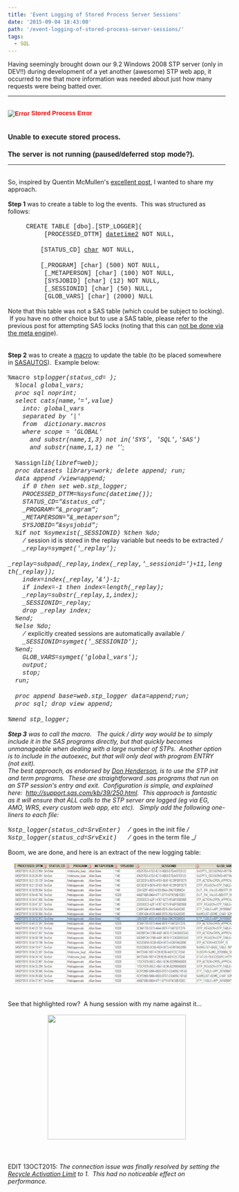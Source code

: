 ```yaml
---
title: 'Event Logging of Stored Process Server Sessions'
date: '2015-09-04 18:43:00'
path: '/event-logging-of-stored-process-server-sessions/'
tags:
  - SQL
---
```


Having seemingly brought down our 9.2 Windows 2008 STP server (only in DEV!!) during development of a yet another (awesome) STP web app, it occurred to me that more information was needed about just how many requests were being batted over.<br /><hr /><br /><div style="color: red; font-family: 'trebuchet ms', arial, 'arial unicode ms', sans-serif; font-weight: bold;"><img align="absmiddle" alt="Error" border="0" src="http://dev-sasmidtier.partnershipassurance.int:8080/SASTheme_Partnership_Green/themes/Partnership_Green/images/MessageError24.gif" height="24" title="Error" width="24" />&nbsp;Stored Process Error</div><div style="font-family: 'trebuchet ms', arial, 'arial unicode ms', sans-serif; font-size: small;"><img alt="" src="http://dev-sasmidtier.partnershipassurance.int:8080/SASTheme_Partnership_Green/themes/Partnership_Green/images/spacer.gif" height="10" title="" /><br /><h2 style="font-size: medium;">Unable to execute stored process.</h2><h2 style="font-size: medium;">The server is not running (paused/deferred stop mode?).</h2></div><hr /><br />So, inspired by Quentin McMullen's <a href="http://bi-notes.com/2014/02/sas_stored_process_log/">excellent post</a>, I wanted to share my approach. <br /><br /><b>Step 1</b> was to create a table to log the events. &nbsp;This was structured as follows:<br /><br /><span style="font-family: Courier New, Courier, monospace;">&nbsp; &nbsp; &nbsp;CREATE TABLE [dbo].[STP_LOGGER](</span><br /><span style="font-family: Courier New, Courier, monospace;">&nbsp; &nbsp; &nbsp; &nbsp; &nbsp; [PROCESSED_DTTM] [datetime2](3) NOT NULL,</span><br /><span style="font-family: Courier New, Courier, monospace;"><span style="white-space: pre;"> </span>&nbsp; &nbsp; &nbsp; &nbsp; &nbsp;[STATUS_CD] [char](8) NOT NULL,</span><br /><span style="font-family: Courier New, Courier, monospace;"><span style="white-space: pre;"> </span>&nbsp; &nbsp; &nbsp; &nbsp; &nbsp;[_PROGRAM] [char] (500) NOT NULL,</span><br /><span style="font-family: Courier New, Courier, monospace;">&nbsp; &nbsp; &nbsp; &nbsp; &nbsp; [_METAPERSON] [char] (100) NOT NULL,</span><br /><span style="font-family: Courier New, Courier, monospace;">&nbsp; &nbsp; &nbsp; &nbsp; &nbsp; [SYSJOBID] [char] (12) NOT NULL,</span><br /><span style="font-family: Courier New, Courier, monospace;">&nbsp; &nbsp; &nbsp; &nbsp; &nbsp; [_SESSIONID] [char] (50) NULL,</span><br /><span style="font-family: Courier New, Courier, monospace;">&nbsp; &nbsp; &nbsp; &nbsp; &nbsp; [GLOB_VARS] [char] (2000) NULL</span><br /><br />Note that this table was not a SAS table (which could be subject to locking). &nbsp;If you have no other choice but to use a SAS table, please refer to the previous post for attempting SAS locks (noting that this can&nbsp;<a href="http://rawsas.blogspot.co.uk/2015/03/get-physical-path-from-metadata-libref.html">not be done via the meta engin</a>e).<br /><br /><br /><b>Step 2</b>&nbsp;was to create a <a href="https://github.com/sashub/macro/blob/master/standalone/stp_logger.sas">macro</a> to update the table (to be placed somewhere in <a href="http://support.sas.com/documentation/cdl/en/hostwin/63285/HTML/default/viewer.htm#win-sysop-sasautos.htm">SASAUTOS</a>). &nbsp;Example below:<br /><br /><span style="font-family: Courier New, Courier, monospace;">%macro stp*logger(status_cd=&nbsp;</span><span style="font-family: 'Courier New', Courier, monospace;">);</span><br /><span style="font-family: Courier New, Courier, monospace;">&nbsp; %local global_vars;</span><br /><span style="font-family: Courier New, Courier, monospace;">&nbsp; proc sql noprint;</span><br /><span style="font-family: Courier New, Courier, monospace;">&nbsp; select cats(name,'=',value)</span><br /><span style="font-family: Courier New, Courier, monospace;">&nbsp; &nbsp; into: global_vars</span><br /><span style="font-family: Courier New, Courier, monospace;">&nbsp; &nbsp; separated by '|'</span><br /><span style="font-family: Courier New, Courier, monospace;">&nbsp; &nbsp; from &nbsp;dictionary.macros</span><br /><span style="font-family: Courier New, Courier, monospace;">&nbsp; &nbsp; where scope = 'GLOBAL'</span><br /><span style="font-family: Courier New, Courier, monospace;">&nbsp; &nbsp; &nbsp; and substr(name,1,3) not in('SYS', 'SQL','SAS')</span><br /><span style="font-family: Courier New, Courier, monospace;">&nbsp; &nbsp; &nbsp; and substr(name,1,1) ne '*';</span><br /><span style="font-family: Courier New, Courier, monospace;"><br /></span><span style="font-family: Courier New, Courier, monospace;">&nbsp; %assign*lib(libref=web);</span><br /><span style="font-family: Courier New, Courier, monospace;">&nbsp; proc datasets library=work; delete append; run;</span><br /><span style="font-family: Courier New, Courier, monospace;">&nbsp; data append /view=append;</span><br /><span style="font-family: Courier New, Courier, monospace;">&nbsp; &nbsp; if 0 then set web.stp_logger;</span><br /><span style="font-family: Courier New, Courier, monospace;">&nbsp; &nbsp; PROCESSED_DTTM=%sysfunc(datetime());</span><br /><span style="font-family: Courier New, Courier, monospace;">&nbsp; &nbsp; STATUS_CD="&amp;status_cd";</span><br /><span style="font-family: Courier New, Courier, monospace;">&nbsp; &nbsp; \_PROGRAM="&amp;\_program";</span><br /><span style="font-family: Courier New, Courier, monospace;">&nbsp; &nbsp; \_METAPERSON="&amp;\_metaperson";</span><br /><span style="font-family: Courier New, Courier, monospace;">&nbsp; &nbsp; SYSJOBID="&amp;sysjobid";</span><br /><span style="font-family: Courier New, Courier, monospace;">&nbsp; %if not %symexist(\_SESSIONID) %then %do;</span><br /><span style="font-family: Courier New, Courier, monospace;">&nbsp; &nbsp; /* session id is stored in the replay variable but needs to be extracted _/</span><br /><span style="font-family: Courier New, Courier, monospace;">&nbsp; &nbsp; \_replay=symget('\_replay');</span><br /><span style="font-family: Courier New, Courier, monospace;">&nbsp; &nbsp; \_replay=subpad(\_replay,index(\_replay,'\_sessionid=')+11,length(\_replay));</span><br /><span style="font-family: Courier New, Courier, monospace;">&nbsp; &nbsp; index=index(\_replay,'&amp;')-1;</span><br /><span style="font-family: Courier New, Courier, monospace;">&nbsp; &nbsp; if index=-1 then index=length(\_replay);</span><br /><span style="font-family: Courier New, Courier, monospace;">&nbsp; &nbsp; \_replay=substr(\_replay,1,index);</span><br /><span style="font-family: Courier New, Courier, monospace;">&nbsp; &nbsp; \_SESSIONID=\_replay;</span><br /><span style="font-family: Courier New, Courier, monospace;">&nbsp; &nbsp; drop \_replay index;</span><br /><span style="font-family: Courier New, Courier, monospace;">&nbsp; %end;</span><br /><span style="font-family: Courier New, Courier, monospace;">&nbsp; %else %do;</span><br /><span style="font-family: Courier New, Courier, monospace;">&nbsp; &nbsp; /_ explicitly created sessions are automatically available _/</span><br /><span style="font-family: Courier New, Courier, monospace;">&nbsp; &nbsp; \_SESSIONID=symget('\_SESSIONID');</span><br /><span style="font-family: Courier New, Courier, monospace;">&nbsp; %end;</span><br /><span style="font-family: Courier New, Courier, monospace;">&nbsp; &nbsp; GLOB_VARS=symget('global_vars');</span><br /><span style="font-family: Courier New, Courier, monospace;">&nbsp; &nbsp; output;</span><br /><span style="font-family: Courier New, Courier, monospace;">&nbsp; &nbsp; stop;</span><br /><span style="font-family: Courier New, Courier, monospace;">&nbsp; run;</span><br /><span style="font-family: Courier New, Courier, monospace;"><br /></span><span style="font-family: Courier New, Courier, monospace;">&nbsp; proc append base=web.stp_logger data=append;run;</span><br /><span style="font-family: Courier New, Courier, monospace;">&nbsp; proc sql; drop view append;</span><br /><span style="font-family: Courier New, Courier, monospace;"><br /></span><span style="font-family: Courier New, Courier, monospace;">%mend stp_logger;</span><br /><br /><b>Step 3</b> was to call the macro. &nbsp; The quick / dirty way would be to simply include it in the SAS programs directly, but that quickly becomes unmanageable when dealing with a large number of STPs. &nbsp;Another option is to include in the autoexec, but that will only deal with program ENTRY (not exit).<br />The best approach, as endorsed by <a href="http://bi-notes.com/2014/02/sas_stored_process_log/#comment-1955">Don Henderson</a>, is to use the STP init and term programs. &nbsp;These are straightforward .sas programs that run on an STP session's entry and exit. &nbsp;Configuration is simple, and explained here: &nbsp;<a href="http://support.sas.com/kb/39/250.html">http://support.sas.com/kb/39/250.html</a>. &nbsp;This approach is fantastic as it will ensure that ALL calls to the STP server are logged (eg via EG, AMO, WRS, every custom web app, etc etc). &nbsp; Simply add the following one-liners to each file:<br /><br /><span style="font-family: Courier New, Courier, monospace;">%stp_logger(status_cd=SrvEnter) &nbsp;/_ goes in the init file _/</span><br /><span style="font-family: Courier New, Courier, monospace;">%stp_logger(status_cd=SrvExit) &nbsp; /_ goes in the term file \_/</span><br /><br />Boom, we are done, and here is an extract of the new logging table:<br /><br /><div style="clear: both; text-align: center;"><a href="../images/Capture_4.PNG" style="margin-left: 1em; margin-right: 1em;"><img border="0" height="280" src="../images/Capture_5.PNG" width="640" /></a></div><br /><br />See that highlighted row? &nbsp;A hung session with my name against it...<br /><br /><div style="clear: both; text-align: center;"><a href="../images/2010-02-24-hangman.jpg" style="margin-left: 1em; margin-right: 1em;"><img border="0" height="289" src="http://1.bp.blogspot.com/-iq3rv-RygCQ/VenmQacknMI/AAAAAAAAAlw/uz0v7PUwxQU/s320/2010-02-24-hangman.jpg" width="320" /></a></div><br /><br /><br />EDIT 13OCT2015:<i> The connection issue was finally resolved by setting the <a href="http://support.sas.com/rnd/itech/doc9/admin_oma/sasserver/iombridge/sp_sercl.html#sasRecycleActivationLimit">Recycle Activation Limit</a> to 1. &nbsp;This had no noticeable effect on performance.</i><br /><br /><br /><br />
